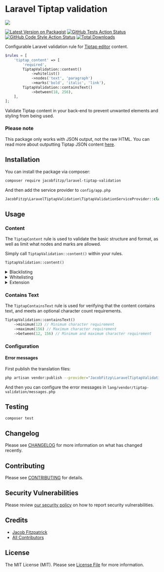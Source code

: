 # Laravel Tiptap validation

<img src="https://banners.beyondco.de/Laravel%20Tiptap%20validation.png?theme=light&packageManager=composer+require&packageName=jacobfitzp%2Flaravel-tiptap-validation&pattern=architect&style=style_1&description=Back-end+Tiptap+editor+validation+rules&md=1&showWatermark=0&fontSize=75px&images=https%3A%2F%2Flaravel.com%2Fimg%2Flogomark.min.svg" />

[![Latest Version on Packagist](https://img.shields.io/packagist/v/jacobfitzp/laravel-tiptap-validation.svg?style=flat-square)](https://packagist.org/packages/jacobfitzp/laravel-tiptap-validation)
[![GitHub Tests Action Status](https://img.shields.io/github/actions/workflow/status/jacobfitzp/laravel-tiptap-validation/run-tests.yml?branch=main&label=tests&style=flat-square)](https://github.com/jacobfitzp/laravel-tiptap-validation/actions?query=workflow%3Arun-tests+branch%3Amain)
[![GitHub Code Style Action Status](https://img.shields.io/github/actions/workflow/status/jacobfitzp/laravel-tiptap-validation/fix-php-code-style-issues.yml?branch=main&label=code%20style&style=flat-square)](https://github.com/jacobfitzp/laravel-tiptap-validation/actions?query=workflow%3A"Fix+PHP+code+style+issues"+branch%3Amain)
[![Total Downloads](https://img.shields.io/packagist/dt/jacobfitzp/laravel-tiptap-validation.svg?style=flat-square)](https://packagist.org/packages/jacobfitzp/laravel-tiptap-validation)

Configurable Laravel validation rule for [Tiptap editor](https://tiptap.dev/) content.

```php
$rules = [
    'tiptap_content' => [
        'required',
        TiptapValidation::content()
            ->whitelist()
            ->nodes('text', 'paragraph')
            ->marks('bold', 'italic', 'link'),
        TiptapValidation::containsText()
            ->between(18, 256),
    ],
];
```

Validate Tiptap content in your back-end to prevent unwanted elements and styling from being used.

### Please note

This package only works with JSON output, not the raw HTML. You can read more about outputting Tiptap JSON content [here](https://tiptap.dev/guide/output#option-1-json).

## Installation

You can install the package via composer:

```bash
composer require jacobfitzp/laravel-tiptap-validation
```

And then add the service provider to `config/app.php`
```php
JacobFitzp\LaravelTiptapValidation\TiptapValidationServiceProvider::class,
```

## Usage

### Content

The `TiptapContent` rule is used to validate the basic structure and format, as well as limit what nodes and marks are allowed.

Simply call `TiptapValidation::content()` within your rules.

```php
TiptapValidation::content()
```

<details>
  <summary>Blacklisting</summary>

Only nodes and marks which are not specified in the blacklist will be allowed, anything else will fail validation.

```php
TiptapValidation::content()
    ->blacklist()
    ->nodes('orderedList', 'listItem')
    ->marks('italic', 'link')
```
</details>


<details>
  <summary>Whitelisting</summary>

Only specified nodes and marks are allowed, anything not in the whitelist will fail validation.

```php
TiptapValidation::content()
    ->whitelist()
    ->nodes('text', 'paragraph')
    ->marks('bold')
```
</details>

<details>
  <summary>Extension</summary>

Instead of having to configure the rule each time, you can create an extension that has your default preferences set.

```php
class MyCustomTiptapValidationRule extends TiptapContent
{
    protected TiptapValidationRuleMode $mode = TiptapValidationRuleMode::WHITELIST;
    protected array $nodes = ['text', 'paragraph', 'table'];
    protected array $marks = ['italic', 'link'];
}
```

This can then be used without the need for further configuration:

```php
MyCustomTiptapValidationRule::create(),
```
</details>

### Contains Text 

The `TiptapContainsText` rule is used for verifying that the content contains text, and meets an optional character count requirements.

```php
TiptapValidation::containsText()
    ->minimum(12) // Minimum character requirement
    ->maximum(156) // Maximum character requirement
    ->between(12, 156) // Minimum and maximum character requirement
```

### Configuration

#### Error messages

First publish the translation files:

```bash
php artisan vendor:publish --provider="JacobFitzp\LaravelTiptapValidation\TiptapValidationServiceProvider" --tag="tiptap-validation-translations"
```

And then you can configure the error messages in `lang/vendor/tiptap-validation/messages.php`

## Testing

```bash
composer test
```

## Changelog

Please see [CHANGELOG](CHANGELOG.md) for more information on what has changed recently.

## Contributing

Please see [CONTRIBUTING](CONTRIBUTING.md) for details.

## Security Vulnerabilities

Please review [our security policy](../../security/policy) on how to report security vulnerabilities.

## Credits

- [Jacob Fitzpatrick](https://github.com/JacobFitzp)
- [All Contributors](../../contributors)

## License

The MIT License (MIT). Please see [License File](LICENSE.md) for more information.
